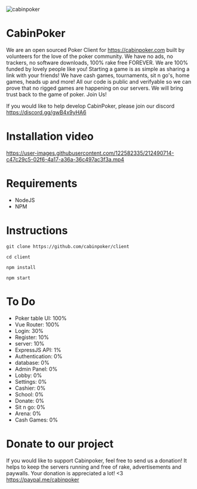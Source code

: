 ![cabinpoker](https://user-images.githubusercontent.com/122582335/212491882-26623f21-1031-4a79-9095-b0a136920926.png)


# CabinPoker
We are an open sourced Poker Client for https://cabinpoker.com built by volunteers for the love of the poker community. We have no ads, no trackers, no software downloads, 100% rake free FOREVER. We are 100% funded by lovely people like you! Starting a game is as simple as sharing a link with your friends! We have cash games, tournaments, sit n go's, home games, heads up and more! All our code is public and verifyable so we can prove that no rigged games are happening on our servers. We will bring trust back to the game of poker. Join Us!

If you would like to help develop CabinPoker, please join our discord https://discord.gg/gwB4x9yHA6

# Installation video

https://user-images.githubusercontent.com/122582335/212490714-c47c29c5-02f6-4a17-a36a-36c497ac3f3a.mp4


# Requirements
- NodeJS
- NPM

# Instructions
```git clone https://github.com/cabinpoker/client```

```cd client```

```npm install```

```npm start```

# To Do
- Poker table UI: 100%
- Vue Router: 100%
- Login: 30%
- Register: 10%
- server: 10%
- ExpressJS API: 1%
- Authentication: 0%
- database: 0%
- Admin Panel: 0%
- Lobby: 0%
- Settings: 0%
- Cashier: 0%
- School: 0%
- Donate: 0%
- Sit n go: 0%
- Arena: 0%
- Cash Games: 0%

# Donate to our project
If you would like to support Cabinpoker, feel free to send us a donation! It helps to keep the servers running and free of rake, advertisements and paywalls. Your donation is appreciated a lot! <3
https://paypal.me/cabinpoker
